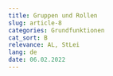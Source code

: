 ```yaml
---
title: Gruppen und Rollen
slug: article-8
categories: Grundfunktionen
cat_sort: B
relevance: AL, StLei
lang: de
date: 06.02.2022
---
```

